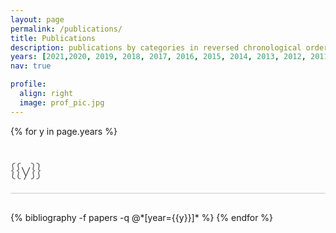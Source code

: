 ```yaml
---
layout: page
permalink: /publications/
title: Publications
description: publications by categories in reversed chronological order. generated by jekyll-scholar.
years: [2021,2020, 2019, 2018, 2017, 2016, 2015, 2014, 2013, 2012, 2011, 2003]
nav: true

profile:
  align: right
  image: prof_pic.jpg
---
```

<style >
.year{
color: #4b4b4b;
font-size: 30px;
border-bottom: 1px solid #ccc;
margin: 0 0 30px 0;
padding: 20px 0;
text-align: left;
font-family: "Lato", Helvetica, Arial, sans-serif;
font-weight: 300;
}

</style>
<div class="publications">

{% for y in page.years %}
  <h2 class="year">{{y}}</h2>
  {% bibliography -f papers -q @*[year={{y}}]* %}
{% endfor %}

</div>
